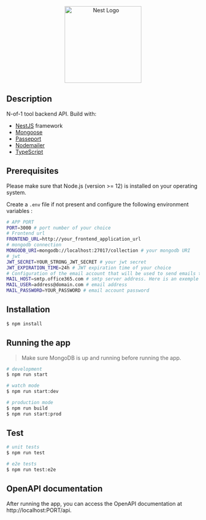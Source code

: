 <p align="center">
  <a href="http://nestjs.com/" target="blank"><img src="https://nestjs.com/img/logo-small.svg" width="200" alt="Nest Logo" /></a>
</p>

## Description

N-of-1 tool backend API. Build with:
- [NestJS](https://github.com/nestjs/nest) framework
- [Mongoose](https://mongoosejs.com/)
- [Passeport](https://www.passportjs.org/)
- [Nodemailer](https://nodemailer.com/about/)
- [TypeScript](https://www.typescriptlang.org/)

## Prerequisites

Please make sure that Node.js (version >= 12) is installed on your operating system.

Create a `.env` file if not present and configure the following environment variables :

```bash
# APP PORT
PORT=3000 # port number of your choice
# Frontend url
FRONTEND_URL=http://your_frontend_application_url
# mongodb connection
MONGODB_URI=mongodb://localhost:27017/collection # your mongodb URI
# jwt
JWT_SECRET=YOUR_STRONG_JWT_SECRET # your jwt secret
JWT_EXPIRATION_TIME=24h # JWT expiration time of your choice
# Configuration of the email account that will be used to send emails to the pharmacy. 
MAIL_HOST=smtp.office365.com # smtp server address. Here is an exemple with a Microsoft account.
MAIL_USER=address@domain.com # email address
MAIL_PASSWORD=YOUR_PASSWORD # email account password
```

## Installation

```bash
$ npm install
```

## Running the app

> Make sure MongoDB is up and running before running the app.

```bash
# development
$ npm run start

# watch mode
$ npm run start:dev

# production mode
$ npm run build
$ npm run start:prod
```

## Test

```bash
# unit tests
$ npm run test

# e2e tests
$ npm run test:e2e
```

## OpenAPI documentation

After running the app, you can access the OpenAPI documentation at http://localhost:PORT/api.
